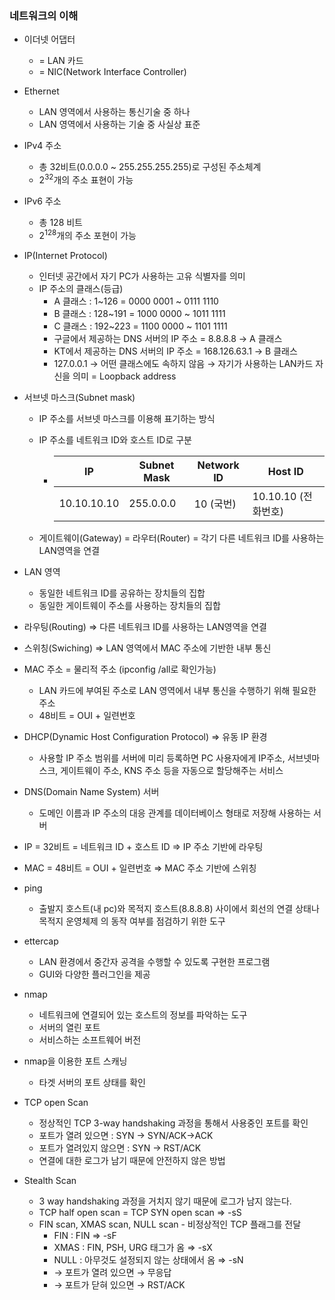 ### 네트워크의 이해

* 이더넷 어댑터

  * = LAN 카드
  * = NIC(Network Interface Controller)

* Ethernet

  * LAN 영역에서 사용하는 통신기술 중 하나
  * LAN 영역에서 사용하는 기술 중 사실상 표준

* IPv4 주소

  * 총 32비트(0.0.0.0 ~ 255.255.255.255)로 구성된 주소체계
  * 2<sup>32</sup>개의 주소 표현이 가능 

* IPv6 주소

  * 총 128 비트
  * 2<sup>128</sup>개의 주소 포현이 가능

* IP(Internet Protocol)

  * 인터넷 공간에서 자기 PC가 사용하는 고유 식별자를 의미
  * IP 주소의 클래스(등급)
    * A 클래스 : 1~126 = 0000 0001 ~ 0111 1110
    * B 클래스 : 128~191 = 1000 0000 ~ 1011 1111
    * C 클래스 : 192~223 = 1100 0000 ~ 1101 1111
    * 구글에서 제공하는 DNS 서버의 IP 주소 = 8.8.8.8 → A 클래스
    * KT에서 제공하는 DNS 서버의 IP 주소 = 168.126.63.1 → B 클래스
    * 127.0.0.1 → 어떤 클래스에도 속하지 않음 → 자기가 사용하는 LAN카드 자신을 의미 = Loopback address

* 서브넷 마스크(Subnet mask)

  * IP 주소를 서브넷 마스크를 이용해 표기하는 방식

  * IP 주소를 네트워크 ID와 호스트 ID로 구분

    * | IP          | Subnet Mask | Network ID | Host ID             |
      | ----------- | ----------- | ---------- | ------------------- |
      | 10.10.10.10 | 255.0.0.0   | 10 (국번)  | 10.10.10 (전화번호) |

  * 게이트웨이(Gateway) = 라우터(Router) = 각기 다른 네트워크 ID를 사용하는 LAN영역을 연결

* LAN 영역

  * 동일한 네트워크 ID를 공유하는 장치들의 집합
  * 동일한 게이트웨이 주소를 사용하는 장치들의 집합

* 라우팅(Routing)  ⇒ 다른 네트워크 ID를 사용하는 LAN영역을 연결

* 스위칭(Swiching) ⇒ LAN 영역에서 MAC 주소에 기반한 내부 통신

* MAC 주소 = 물리적 주소 (ipconfig /all로 확인가능)

  * LAN 카드에 부여된 주소로 LAN 영역에서 내부 통신을 수행하기 위해 필요한 주소
  * 48비트 = OUI + 일련번호

* DHCP(Dynamic Host Configuration Protocol) ⇒ 유동 IP 환경

  * 사용할 IP 주소 범위를 서버에 미리 등록하면 PC 사용자에게 IP주소, 서브넷마스크, 게이트웨이 주소, KNS 주소 등을 자동으로 할당해주는 서비스

* DNS(Domain Name System) 서버

  * 도메인 이름과 IP 주소의 대응 관계를 데이터베이스 형태로 저장해 사용하는 서버

* IP = 32비트 = 네트워크 ID + 호스트 ID ⇒ IP 주소 기반에 라우팅

* MAC = 48비트 = OUI + 일련번호 ⇒ MAC 주소 기반에 스위칭

* ping

  * 출발지 호스트(내 pc)와 목적지 호스트(8.8.8.8) 사이에서 회선의 연결 상태나 목적지 운영체제 의 동작 여부를 점검하기 위한 도구

* ettercap

  * LAN 환경에서 중간자 공격을 수행할 수 있도록 구현한 프로그램
  * GUI와 다양한 플러그인을 제공

* nmap

  * 네트워크에 연결되어 있는 호스트의 정보를 파악하는 도구
  * 서버의 열린 포트
  * 서비스하는 소프트웨어 버전

* nmap을 이용한 포트 스캐닝

  * 타겟 서버의 포트 상태를 확인

* TCP open Scan

  * 정상적인 TCP 3-way handshaking 과정을 통해서 사용중인 포트를 확인
  * 포트가 열려 있으면         : SYN → SYN/ACK→ACK
  * 포트가 열려있지 않으면 : SYN → RST/ACK
  * 연결에 대한 로그가 남기 때문에 안전하지 않은 방법

* Stealth Scan

  * 3 way handshaking 과정을 거치지 않기 때문에 로그가 남지 않는다.
  * TCP half open scan = TCP SYN open scan ⇒ -sS 
  * FIN scan, XMAS scan, NULL scan - 비정상적인 TCP 플래그를 전달
    * FIN : FIN                                                             ⇒  -sF
    * XMAS : FIN, PSH, URG 태그가 옴                    ⇒ -sX
    * NULL : 아무것도 설정되지 않는 상태에서 옴 ⇒ -sN
    * → 포트가 열려 있으면 → 무응답
    * → 포트가 닫혀 있으면 → RST/ACK